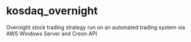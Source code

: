 # kosdaq_overnight
Overnight stock trading strategy run on an automated trading system via AWS Windows Server and Creon API

